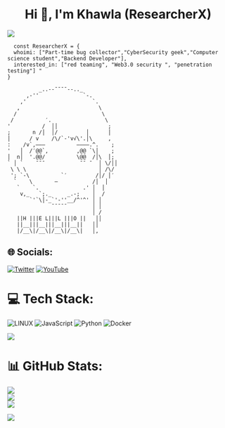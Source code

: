 <h1 align="center">Hi 💫, I'm Khawla (ResearcherX)</h1>
<img src="https://github.com/cybersoldiervx/cybersoldiervx/assets/139021578/126efc26-8a3c-4f41-bfef-d5492b09b6e6">

```
  const ResearcherX = {
  whoimi: ["Part-time bug collector","CyberSecurity geek","Computer science student","Backend Developer"],
  interested_in: ["red teaming", "Web3.0 security ", "penetration testing"] "
}                                                                   

          _..--¯¯¯¯--.._
      ,-''              `-.
    ,'                     `.                       
   ,                         \
  /                           \
 /          ′.                 \
'          /  ││                ;
;       n /│  │/         │      │
│      / v    /\/`-'v√\'.│\     ,
:    /v`,———          ————.^.    ;
'   │  /′@@`,         ,@@ `\│    ;
│  n│  '.@@/          \@@  /│\  │;                             
` │ `    ¯¯¯           ¯¯ ¯  │ \/││
 \ \ \                       │ /\/
 '; `-\          `′         /│/ │′
  `    \       —           /│  │
   `    `.              .' │  │
    v,_   `;._     _.-;    │  /
       `'`\│-_`'-''__/^'^' │ │        
              ¯¯¯¯¯        │ │
                           │ /
   ||H |||E L|||L |||O ||   ││
   ||__|||__|||__|||__||   ││
   |/__\|/__\|/__\|/__\|   │,

```
## 🌐 Socials:
[![Twitter](https://img.shields.io/badge/Twitter-%231DA1F2.svg?logo=Twitter&logoColor=white)](https://twitter.com/@cybersoldiervx) [![YouTube](https://img.shields.io/badge/YouTube-%23FF0000.svg?logo=YouTube&logoColor=white)](https://youtube.com/@cybersoldiervx) 

# 💻 Tech Stack:
![LINUX](https://img.shields.io/badge/Linux-FCC624?style=for-the-badge&logo=linux&logoColor=black) ![JavaScript](https://img.shields.io/badge/javascript-%23323330.svg?style=for-the-badge&logo=javascript&logoColor=%23F7DF1E) ![Python](https://img.shields.io/badge/python-3670A0?style=for-the-badge&logo=python&logoColor=ffdd54) ![Docker](https://img.shields.io/badge/docker-%230db7ed.svg?style=for-the-badge&logo=docker&logoColor=white)

<img src="https://github.com/cybersoldiervx/cybersoldiervx/assets/139021578/2f2bb4dc-7d6d-40a2-b742-6c4e19b061bd">


# 📊 GitHub Stats:
![](https://github-readme-stats.vercel.app/api?username=cybersoldiervx&theme=gotham&hide_border=false&include_all_commits=false&count_private=false)<br/>
![](https://github-readme-streak-stats.herokuapp.com/?user=cybersoldiervx&theme=gotham&hide_border=false)<br/>
![](https://github-readme-stats.vercel.app/api/top-langs/?username=cybersoldiervx&theme=gotham&hide_border=false&include_all_commits=false&count_private=false&layout=compact)

<!-- Proudly created with GPRM ( https://gprm.itsvg.in ) -->
<img src="https://github.com/cybersoldiervx/cybersoldiervx/assets/139021578/bde4f327-5143-41ef-bbd1-f1a27f74e512">


